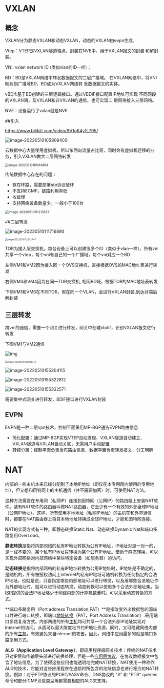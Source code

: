 # VXLAN

## 概念

VXLAN分为静态VXLAN和动态VXLAN，动态的VXLAN由evpn生成。

Vtep：VTEP是VXLAN隧道端点，封装在NVE中，用于VXLAN报文的封装 和解封装。

VNI: vxlan network ID (类似vlan的ID一样)；

BD：BD是VXLAN网络中转发数据报文的二层广播域。 在VXLAN网络中，将VNI映射到广播域BD，BD成为VXLAN网络转 发数据报文的实体。

vBDif:基于BD创建的三层逻辑接口。通过VBDIF接口配置IP地址可实现 不同网段的VXLAN间，及VXLAN和非VXLAN的通信，也可实现二 层网络接入三层网络。

NVE：设备运行了vxlan就是NVE


##引入

https://www.bilibili.com/video/BV1oK4y1L795/

![image-20220510105809400](.\img\image-20220510105809400.png)

云数据中心大量使用虚拟机，所以东西向流量占比高，同时会有虚拟机迁移的业务，引入VXLAN做大二层网络转发

<img src=".\img\image-20220510110243804.png" alt="image-20220510110243804" style="zoom:70%;" />

传统数据中心存在的问题：

- 存在环路，需要部署stp协议破环
- 不支持ECMP，链路利用率低
- 收敛慢
- 支持网络设备数量少，一般小于100台

<img src=".\img\image-20220510111213837.png" alt="image-20220510111213837" style="zoom:75%;" />

##二层转发

![image-20220510111716890](.\img\image-20220510111716890.png)

<img src=".\img\image-20220510112242444.png" alt="image-20220510112242444" style="zoom:50%;" />

TOR为接入层交换机。每台设备上可以创建很多个ID（类似于vlan一样），所有vni共享一个vtep，每个vni有自己的一个广播域，每个vni对应一个BD

左侧VM1和VM2因为接入同一个OVS交换机，直接根据OVS的MAC地址表进行转发

右侧VM3和VM4因为在同一TOR交换机, 相同BD域，根据TOR的MAC地址表转发

下侧VM1和VM6在不同TOR，但在同一个VLAN，会进行VXLAN封装,到达对端后解封装

## 三层转发

跨vni的通信，需要一个网关进行转发，网关中创建vbdif，识别VXLAN报文进行转发

下图VM1与VM2通信

![img](.\img\watermark,type_ZHJvaWRzYW5zZmFsbGJhY2s,shadow_50,text_Q1NETiBA5paw5omL56yU6K6wMDg=,size_10,color_FFFFFF,t_70,g_se,x_16)

<img src=".\img\image-20220510120055772.png" alt="image-20220510120055772" style="zoom:50%;" />

![image-20220510155304115](.\img\image-20220510155304115.png)

![image-20220510155322812](.\img\image-20220510155322812.png)

![image-20220510155332571](.\img\image-20220510155332571.png)

需要集中式网关进行转发，BDIF接口进行VXLAN封装

## EVPN

EVPN是一种二层vpn技术，控制平面采用MP-BGP通告EVPN路由信息

- 简化配置：通过MP-BGP实现VTEP自动发现、VXLAN隧道自动建立、VXLAN隧道与VXLAN自动关联，无需用户手动配置
- 转控分离：控制平面负责发布路由信息，数据平面负责转发报文，分工明确

# NAT

内部的一些主机本来已经分配到了本地IP地址（即仅在本专用网内使用的专用地址），但又想和因特网上的主机通信（并不需要加密）时，可使用NAT方法。

这种方法需要在专用网（私网IP）连接到因特网（公网IP）的路由器上安装NAT软件。装有NAT软件的路由器叫做NAT路由器，它至少有一个有效的外部全球IP地址（公网IP地址）。这样，所有使用本地地址（私网IP地址）的主机在和外界通信时，都要在NAT路由器上将其本地地址转换成全球IP地址，才能和因特网连接。

NAT的实现方式有三种，即静态转换Static Nat、动态转换Dynamic Nat和端口多路复用OverLoad。

**静态转换**是指将内部网络的私有IP地址转换为公有IP地址，IP地址对是一对一的，是一成不变的，某个私有IP地址只转换为某个公有IP地址。借助于[静态](https://baike.baidu.com/item/静态)转换，可以实现外部网络对内部网络中某些特定设备（如服务器）的访问。

**动态转换**是指将内部网络的私有IP地址转换为公用IP地址时，IP地址是不确定的，是随机的，所有被授权访问上Internet的私有IP地址可随机转换为任何指定的合法IP地址。也就是说，只要指定哪些内部地址可以进行转换，以及用哪些合法地址作为外部地址时，就可以进行动态转换。动态转换可以使用多个合法外部地址集。当[ISP](https://baike.baidu.com/item/ISP/10152)提供的合法IP地址略少于网络内部的计算机数量时。可以采用动态转换的方式。

**端口多路复用（Port address Translation,PAT）**是指改变外出数据包的源端口并进行端口转换，即端口[地址转换](https://baike.baidu.com/item/地址转换)（PAT，Port Address Translation）.采用端口多路复用方式。内部网络的所有[主机](https://baike.baidu.com/item/主机)均可共享一个合法外部IP地址实现对Internet的访问，从而可以最大限度地节约IP地址资源。同时，又可隐藏网络内部的所有[主机](https://baike.baidu.com/item/主机)，有效避免来自internet的攻击。因此，网络中应用最多的就是端口多路复用方式。

**ALG（Application Level Gateway）**，即应用程序级网关技术：传统的NAT技术只对IP层和传输层头部进行转换处理，但是一些[应用层协议](https://baike.baidu.com/item/应用层协议/3668945)，在协议数据报文中包含了地址信息。为了使得这些应用也能透明地完成NAT转换，NAT使用一种称作ALG的技术，它能对这些应用程序在通信时所包含的地址信息也进行相应的NAT转换。例如：对于FTP协议的PORT/PASV命令、DNS协议的 "A" 和 "PTR" queries命令和部分ICMP消息类型等都需要相应的ALG来支持。

